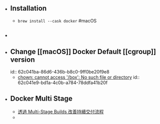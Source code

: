 - ## Installation
	- `brew install --cask docker` #macOS
- ##
- ## Change [[macOS]] Docker Default [[cgroup]] version
  id:: 62c041ba-86d6-436b-b8c0-9ff0be20f9e8
	- [chown: cannot access '/box': No such file or directory](https://github.com/judge0/judge0/issues/325#issuecomment-1140230612)
	  id:: 62c041e9-bd1a-4c0b-a784-78ddfa41b20f
- ## Docker Multi Stage
	- [透過 Multi-Stage Builds 改善持續交付流程](https://tachingchen.com/tw/blog/docker-multi-stage-builds/)
	-